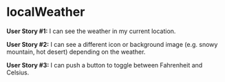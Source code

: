 # localWeather

**User Story #1:**  I can see the weather in my current location.

**User Story #2:**  I can see a different icon or background image (e.g. snowy mountain, hot desert) depending on the weather.

**User Story #3:**  I can push a button to toggle between Fahrenheit and Celsius.
